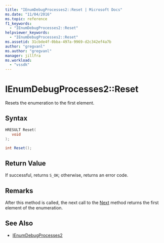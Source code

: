 ```yaml
---
title: "IEnumDebugProcesses2::Reset | Microsoft Docs"
ms.date: "11/04/2016"
ms.topic: reference
f1_keywords:
  - "IEnumDebugProcesses2::Reset"
helpviewer_keywords:
  - "IEnumDebugProcesses2::Reset"
ms.assetid: 31cbde4f-0bba-497a-9969-d2c342ef4a7b
author: "gregvanl"
ms.author: "gregvanl"
manager: jillfra
ms.workload:
  - "vssdk"
---
```

# IEnumDebugProcesses2::Reset
Resets the enumeration to the first element.

## Syntax

```cpp
HRESULT Reset(
   void
);
```

```csharp
int Reset();
```

## Return Value
 If successful, returns `S_OK`; otherwise, returns an error code.

## Remarks
 After this method is called, the next call to the [Next](../../../extensibility/debugger/reference/ienumdebugprocesses2-next.md) method returns the first element of the enumeration.

## See Also
- [IEnumDebugProcesses2](../../../extensibility/debugger/reference/ienumdebugprocesses2.md)